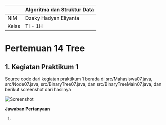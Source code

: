 | | Algoritma dan Struktur Data|
|--|--|
| NIM | Dzaky Hadyan Eliyanta |
| Kelas | TI - 1H |

# Pertemuan 14 Tree

## 1. Kegiatan Praktikum 1

Source code dari kegiatan praktikum 1 berada di src/Mahasiswa07.java, src/Node07.java, src/BinaryTree07.java, dan src/BinaryTreeMain07.java, dan berikut screenshot dari hasilnya

![Screenshot](img/Screenshot%202025-05-26%20114745.png)

**Jawaban Pertanyaan**

1. 
